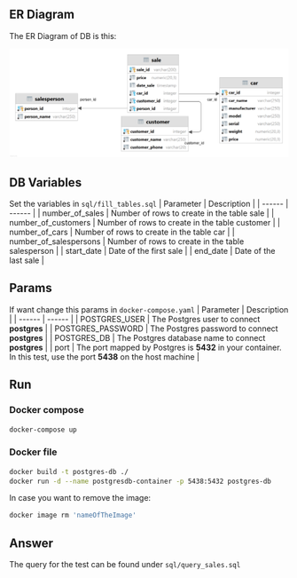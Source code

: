 ## ER Diagram
The ER Diagram of DB is this:

<img alt="ER_Diagram" src="./img/er.png">

## DB Variables
Set the variables in `sql/fill_tables.sql`
| Parameter | Description |
| ------ | ------ |
| number_of_sales | Number of rows to create in the table sale |
| number_of_customers | Number of rows to create in the table customer |
| number_of_cars | Number of rows to create in the table car |
| number_of_salespersons | Number of rows to create in the table salesperson |
| start_date | Date of the first sale |
| end_date | Date of the last sale |

## Params
If want change this params in `docker-compose.yaml`
| Parameter | Description |
| ------ | ------ |
| POSTGRES_USER | The Postgres user to connect **postgres** |
| POSTGRES_PASSWORD | The Postgres password to connect **postgres** |
| POSTGRES_DB | The Postgres database name to connect **postgres** |
| port | The port mapped by Postgres is **5432** in your container. 
In this test, use the port **5438** on the host machine |

## Run

### Docker compose

```bash
docker-compose up
```

### Docker file

```bash
docker build -t postgres-db ./
docker run -d --name postgresdb-container -p 5438:5432 postgres-db
```

In case you want to remove the image:
```bash
docker image rm 'nameOfTheImage'
```

## Answer
The query for the test can be found under `sql/query_sales.sql`